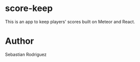 # score-keep

This is an app to keep players' scores built on Meteor and React.

# Author

Sebastian Rodriguez
